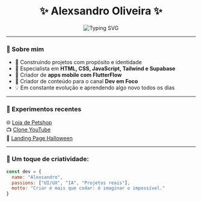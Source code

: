 <h1 align="center">✨ Alexsandro Oliveira ✨</h1>

<p align="center">
  <img src="https://readme-typing-svg.demolab.com?font=Fira+Code&size=22&pause=1000&center=true&vCenter=true&width=435&lines=Desenvolvedor+Web+e+Mobile;Apaixonado+por+tecnologia;Criando+o+incr%C3%ADvel+com+c%C3%B3digo" alt="Typing SVG" />
</p>

---

### 🧭 Sobre mim

- 💼 Construindo projetos com propósito e identidade
- 🚀 Especialista em **HTML, CSS, JavaScript, Tailwind e Supabase**
- 📱 Criador de **apps mobile com FlutterFlow**
- 📸 Criador de conteúdo para o canal **Dev em Foco**
- 💡 Em constante evolução e aprendendo algo novo todos os dias

---

### 🧪 Experimentos recentes

🌐 [Loja de Petshop](https://loja-de-petshop.vercel.app/)  
📺 [Clone YouTube](https://github.com/alexsandroapdodev/clone-youtube)  
🎃 [Landing Page Halloween](https://github.com/alexsandroapdodev/landing-page-halloween)

---

### 🌈 Um toque de criatividade:

```javascript
const dev = {
  name: "Alexsandro",
  passions: ["UI/UX", "IA", "Projetos reais"],
  motto: "Criar é mais que codar: é imaginar o impossível."
}
